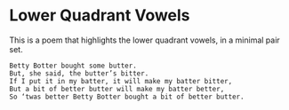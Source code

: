 # Lower Quadrant Vowels

This is a poem that highlights the lower quadrant vowels, in a minimal pair set.

```
Betty Botter bought some butter.
But, she said, the butter’s bitter.
If I put it in my batter, it will make my batter bitter,
But a bit of better butter will make my batter better,
So ‘twas better Betty Botter bought a bit of better butter.
```
